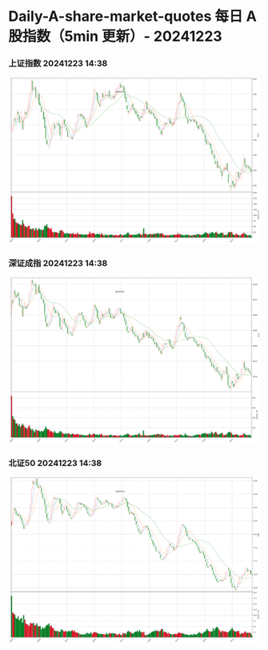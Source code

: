 
# Daily-A-share-market-quotes 每日 A 股指数（5min 更新）- 20241223

### 上证指数 20241223 14:38
![](./fig/2024/12/20241223-sh000001.png)

### 深证成指 20241223 14:38
![](./fig/2024/12/20241223-sz399001.png)

### 北证50 20241223 14:38
![](./fig/2024/12/20241223-bj899050.png)
